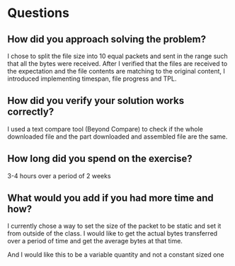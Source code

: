 # Questions

## How did you approach solving the problem?
I chose to split the file size into 10 equal packets and sent in the range such that all the bytes were received.
After I verified that the files are received to the expectation and the file contents are matching to the original content,
I introduced implementing timespan, file progress and TPL.

## How did you verify your solution works correctly?
I used a text compare tool (Beyond Compare) to check if the whole downloaded file and the part downloaded and assembled file are the same.

## How long did you spend on the exercise?
3-4 hours over a period of 2 weeks

## What would you add if you had more time and how?
I currently chose a way to set the size of the packet to be static and set it from outside of the class.  I would like to get the actual bytes transferred over
a period of time and get the average bytes at that time. 

And I would like this to be a variable quantity and not a constant sized one


